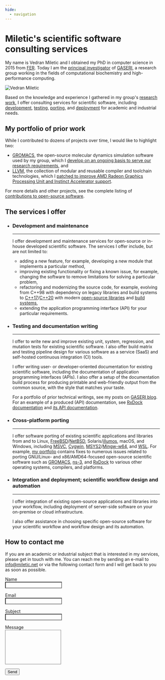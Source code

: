```yaml
---
hide:
  - navigation
---
```


# Miletic's scientific software consulting services

My name is Vedran Miletic and I obtained my PhD in computer science in 2015 from [FER](https://www.fer.unizg.hr/). Today I am the [principal investigator](https://group.miletic.net/en/people/principal-investigator/) of [GASERI](https://group.miletic.net/en/), a research group working in the fields of computational biochemistry and high-performance computing.

![Vedran Miletic](https://vedran.miletic.net/images/vm.jpg)

Based on the knowledge and experience I gathered in my group's [research](https://group.miletic.net/en/projects/) [work](https://group.miletic.net/en/publications/), I offer consulting services for scientific software, including [development](#development-and-maintenance), [testing](#testing-and-documentation-writing), [porting](#cross-platform-porting), and [deployment](#integration-and-deployment-scientific-workflow-design-and-automation) for academic and industrial needs.

## My portfolio of prior work

While I contributed to dozens of projects over time, I would like to highlight two:

- [GROMACS](https://www.gromacs.org/), the open-source molecular dynamics simulation software used by my group, which I [develop on an ongoing basis to serve our research requirements](https://group.miletic.net/en/people/principal-investigator/#gromacs), and
- [LLVM](https://llvm.org/), the collection of modular and reusable compiler and toolchain technologies, which I [patched to improve AMD Radeon Graphics Processing Unit and Instinct Accelerator support](https://group.miletic.net/en/people/principal-investigator/#llvm).

For more details and other projects, see the complete listing of [contributions to open-source software](https://group.miletic.net/en/people/principal-investigator/#open-source-software-contributions).

## The services I offer

<div class="grid cards" markdown>

- ### Development and maintenance

    ---

    I offer development and maintenance services for open-source or in-house developed scientific software. The services I offer include, but are not limited to:

    - adding a new feature, for example, developing a new module that implements a particular method,
    - improving existing functionality or fixing a known issue, for example, changing the software to remove limitations for solving a particular problem,
    - refactoring and modernizing the source code, for example, evolving from C++98 with dependency on legacy libraries and build systems to [C++17](https://en.cppreference.com/w/cpp/17)/[C++20](https://en.cppreference.com/w/cpp/20) with modern [open-source libraries](https://en.cppreference.com/w/cpp/links/libs) and [build](https://cmake.org/) [systems](https://mesonbuild.com/),
    - extending the application programming interface (API) for your particular requirements.

- ### Testing and documentation writing

    ---

    I offer to write new and improve existing unit, system, regression, and mutation tests for existing scientific software. I also offer build matrix and testing pipeline design for various software as a service (SaaS) and self-hosted continuous integration (CI) tools.

    I offer writing user- or developer-oriented documentation for existing scientific software, including the documentation of application programming interfaces (APIs). I also offer a setup of the documentation build process for producing printable and web-friendly output from the common source, with the style that matches your taste.

    For a portfolio of prior technical writings, see my posts on [GASERI blog](https://group.miletic.net/en/blog/). For an example of a produced (API) documentation, see [RxDock documentation](https://rxdock.gitlab.io/documentation/devel/html/) and [its API documentation](https://rxdock.gitlab.io/api-documentation/devel/html/).

- ### Cross-platform porting

    ---

    I offer software porting of existing scientific applications and libraries from and to Linux, [FreeBSD](https://www.freebsd.org/)/[NetBSD](https://www.netbsd.org/), Solaris/[illumos](https://illumos.org/), macOS, and Windows, including [MSVC](https://visualstudio.microsoft.com/vs/features/cplusplus/), [Cygwin](https://www.cygwin.com/), [MSYS2](https://www.msys2.org/)/[Mingw-w64](https://www.mingw-w64.org/), and [WSL](https://apps.microsoft.com/store/detail/windows-subsystem-for-linux/9P9TQF7MRM4R). For example, [my portfolio](#my-portfolio-of-prior-work) contains fixes to numerous issues related to porting GNU/Linux- and x86/AMD64-focused open-source scientific software such as [GROMACS](https://www.gromacs.org/), [ns-3](https://www.nsnam.org/), and [RxDock](https://rxdock.gitlab.io/) to various other operating systems, compilers, and platforms.

- ### Integration and deployment; scientific workflow design and automation

    ---

    I offer integration of existing open-source applications and libraries into your workflow, including deployment of server-side software on your on-premise or cloud infrastructure.

    I also offer assistance in choosing specific open-source software for your scientific workflow and workflow design and its automation.

</div>

## How to contact me

If you are an academic or industrial subject that is interested in my services, please get in touch with me. You can reach me by sending an e-mail to <info@miletic.net> or via the following contact form and I will get back to you as soon as possible.

<form action="https://formspree.io/f/xdovkkwr" method="POST">
    <p>
        <label for="name">Name</label><br>
        <input type="text" name="name" class="md-input md-input--stretch" style="color: var(--md-default-fg-color); background-color: var(--md-default-bg-color)" required>
    </p>
    <p>
        <label for="email">Email</label><br>
        <input type="email" name="email" class="md-input md-input--stretch" style="color: var(--md-default-fg-color); background-color: var(--md-default-bg-color)" required>
    </p>
    <p>
        <label for="subject">Subject</label><br>
        <input type="text" name="subject" class="md-input md-input--stretch" style="color: var(--md-default-fg-color); background-color: var(--md-default-bg-color)" required>
    </p>
    <p>
        <label for="message">Message</label><br>
        <textarea name="message" class="md-input md-input--stretch" style="color: var(--md-default-fg-color); background-color: var(--md-default-bg-color); height: 7rem; outline: none; resize: none" required></textarea>
    </p>
    <input type="text" name="_gotcha" style="display: none">
    <button type="submit" class="md-button md-button--primary">Send</button>
</form>
